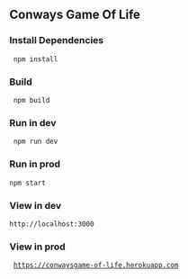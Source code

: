 ## Conways Game Of Life

### Install Dependencies 
<code> npm install </code>

### Build 
<code> npm build </code>

### Run in dev
<code> npm run dev </code>

### Run in prod 
<code>npm start</code>


### View in dev 
<code>http://localhost:3000</code>

### View in prod 
<code> https://conwaysgame-of-life.herokuapp.com </code>